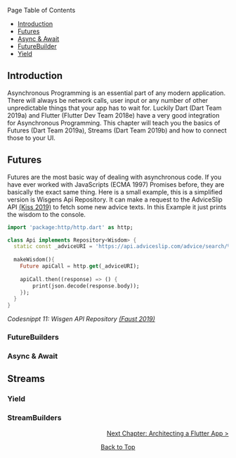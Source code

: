 Page Table of Contents
- [Introduction](#introduction)
- [Futures](#futures)
- [Async & Await](#async--await)
- [FutureBuilder](#futurebuilder)
- [Yield](#yield)

## Introduction

Asynchronous Programming is an essential part of any modern application. There will always be network calls, user input or any number of other unpredictable things that your app has to wait for. Luckily Dart (Dart Team 2019a) and Flutter (Flutter Dev Team 2018e) have a very good integration for Asynchronous Programming. This chapter will teach you the basics of Futures (Dart Team 2019a), Streams (Dart Team 2019b) and how to connect those to your UI.

## Futures

Futures are the most basic way of dealing with asynchronous code. If you have ever worked with JavaScripts (ECMA 1997) Promises before, they are basically the exact same thing. Here is a small example, this is a simplified version is Wisgens Api Repository. It can make a request to the AdviceSlip API [(Kiss 2019)](https://api.adviceslip.com/) to fetch some new advice texts. In this Example it just prints the wisdom to the console.

``` dart
import 'package:http/http.dart' as http;

class Api implements Repository<Wisdom> {
  static const _adviceURI = 'https://api.adviceslip.com/advice/search/%20';
  
  makeWisdom(){
    Future apiCall = http.get(_adviceURI);
    
    apiCall.then((response) => () {
        print(json.decode(response.body));
    });
  }
}
```

*Codesnippt 11: Wisgen API Repository [(Faust 2019)](https://github.com/Fasust/wisgen)*

### FutureBuilders

### Async & Await

## Streams

### Yield

### StreamBuilders

<p align="right"><a href="https://github.com/Fasust/flutter-guide/wiki/150-Communication-with-the-Web">Next Chapter: Architecting a Flutter App ></a></p>
<p align="center"><a href="#">Back to Top</a></center></p>